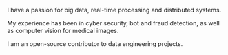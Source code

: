 I have a passion for big data, real-time processing and distributed systems.

My experience has been in cyber security, bot and fraud detection, as well as computer vision for medical images.

I am an open-source contributor to data engineering projects.
